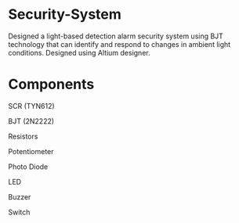 # Security-System
Designed a light-based detection alarm security system using BJT technology that can identify and respond to changes in ambient light conditions. Designed using Altium designer.
# Components 
SCR (TYN612)

BJT (2N2222)

Resistors

Potentiometer

Photo Diode

LED

Buzzer

Switch 

